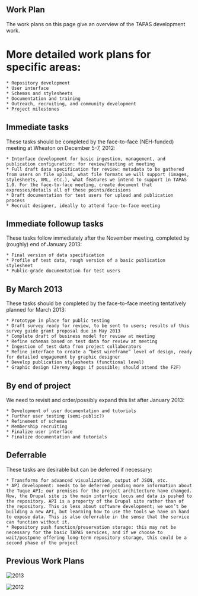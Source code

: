 ## Work Plan
The work plans on this page give an overview of the TAPAS development work.

# More detailed work plans for specific areas:

    * Repository development
    * User interface
    * Schemas and stylesheets
    * Documentation and training
    * Outreach, recruiting, and community development
    * Project milestones
    
    


## Immediate tasks
These tasks should be completed by the face-to-face (NEH-funded) meeting at Wheaton on December 5-7, 2012:

    * Interface development for basic ingestion, management, and publication configuration: for review/testing at meeting
    * Full draft data specification for review: metadata to be gathered from users on file upload, what file formats we will support (images, stylesheets, XML, etc.), what features we intend to support in TAPAS 1.0. For the face-to-face meeting, create document that expresses/details all of these points/decisions
    * Draft documentation for test users for upload and publication process
    * Recruit designer, ideally to attend face-to-face meeting


## Immediate followup tasks
These tasks follow immediately after the November meeting, completed by (roughly) end of January 2013:

    * Final version of data specification
    * Profile of test data, rough version of a basic publication stylesheet
    * Public-grade documentation for test users


## By March 2013
These tasks should be completed by the face-to-face meeting tentatively planned for March 2013:

    * Prototype in place for public testing
    * Draft survey ready for review, to be sent to users; results of this survey guide grant proposal due in May 2013
    * Complete draft of business model for review at meeting
    * Refine schemas based on test data for review at meeting
    * Ingestion of test data from project collaborators
    * Refine interface to create a “best wireframe” level of design, ready for detailed engagement by graphic designer
    * Develop publication stylesheets (functional level)
    * Graphic design (Jeremy Boggs if possible; should attend the F2F)


## By end of project
We need to revisit and order/possibly expand this list after January 2013:

    * Development of user documentation and tutorials
    * Further user testing (semi-public?)
    * Refinement of schemas
    * Membership recruiting
    * Finalize user interface
    * Finalize documentation and tutorials


## Deferrable

These tasks are desirable but can be deferred if necessary:

    * Transforms for advanced visualization, output of JSON, etc.
    * API development: needs to be deferred pending more information about the Tuque API; our premises for the project architecture have changed. Now, the Drupal site is the main interface locus and data is pushed to the repository. API is a property of the Drupal site rather than of the repository. This is less about software development; we won’t be building a new API, but learning how to use the tools we have on hand to expose data. This is also deferrable in the sense that the service can function without it.
    * Repository push function/preservation storage: this may not be necessary for the basic TAPAS services, and if we choose to wait/postpone offering long-term repository storage, this could be a second phase of the project

## Previous Work Plans
![2013](https://35418645-a-62cb3a1a-s-sites.googlegroups.com/site/teipublishing/work-plan/screenshot%202.png?attachauth=ANoY7cqyobfp7hddU4GThqAjcstU1C8fB84x6O6In1b8Q9tDXAW1SHsDPC7TxOoJXbGz3cBfA5mzVizKFYLHD-NlvKM1zEazmb4Qaa78Dawpou35WuVbKebahxD_AVE0UPSkailkRb2QQZsHsvH4FT3lVC-M75UYDNXUScqJ5QV1YtbkOndHkWM_ANwIgYdrN6FYvfs-181AJHopHAwlBmRb62kSV2vKYhVDP-tskPKdB-r61zz1ePI%3D&attredirects=0)


![2012](https://sites.google.com/site/teipublishing/work-plan/screenshot.png)
